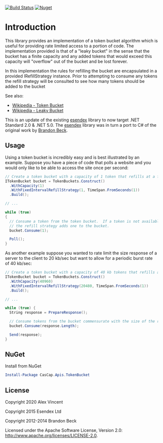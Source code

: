 [azdo-badge]: https://dev.azure.com/f2calv/github/_apis/build/status/f2calv.CasCap.Apis.TokenBucket?branchName=master
[azdo-url]: https://dev.azure.com/f2calv/github/_build/latest?definitionId=9&branchName=master
[azdo-coverage-url]: https://img.shields.io/azure-devops/coverage/f2calv/github/9
[cascap.apis.tokenbucket-badge]: https://img.shields.io/nuget/v/CasCap.Apis.TokenBucket?color=blue
[cascap.apis.tokenbucket-url]: https://nuget.org/packages/CasCap.Apis.TokenBucket

[![Build Status][azdo-badge]][azdo-url] <!-- ![Code Coverage][azdo-coverage-url] --> [![Nuget][cascap.apis.tokenbucket-badge]][cascap.apis.tokenbucket-url]


# Introduction

This library provides an implementation of a token bucket algorithm which is useful for providing rate limited access
to a portion of code.  The implementation provided is that of a "leaky bucket" in the sense that the bucket has a finite
capacity and any added tokens that would exceed this capacity will "overflow" out of the bucket and be lost forever.

In this implementation the rules for refilling the bucket are encapsulated in a provided IRefillStrategy instance.  Prior
to attempting to consume any tokens the refill strategy will be consulted to see how many tokens should be added to the
bucket

See also:

* [Wikipedia - Token Bucket](http://en.wikipedia.org/wiki/Token_bucket)
* [Wikipedia - Leaky Bucket](http://en.wikipedia.org/wiki/Leaky_bucket)

This is an update of the existing [esendex](https://github.com/esendex/TokenBucket) library to now target .NET Standard 2.0 & .NET 5.0.
The [esendex](https://github.com/esendex/TokenBucket) library was in turn a port to C# of the original work by [Brandon Beck](https://github.com/bbeck/token-bucket).

## Usage

Using a token bucket is incredibly easy and is best illustrated by an example.  Suppose you have a piece of code that
polls a website and you would only like to be able to access the site once per second:

```C#
// Create a token bucket with a capacity of 1 token that refills at a fixed interval of 1 token/sec.
ITokenBucket bucket = TokenBuckets.Construct()
  .WithCapacity(1)
  .WithFixedIntervalRefillStrategy(1, TimeSpan.FromSeconds(1))
  .Build();

// ...

while (true)
{
  // Consume a token from the token bucket.  If a token is not available this method will block until
  // the refill strategy adds one to the bucket.
  bucket.Consume(1);

  Poll();
}
```

As another example suppose you wanted to rate limit the size response of a server to the client to 20 kb/sec but want to
allow for a periodic burst rate of 40 kb/sec:

```C#
// Create a token bucket with a capacity of 40 kb tokens that refills at a fixed interval of 20 kb tokens per second
ITokenBucket bucket = TokenBuckets.Construct()
  .WithCapacity(40960)
  .WithFixedIntervalRefillStrategy(20480, TimeSpan.FromSeconds(1))
  .Build();

// ...

while (true) {
  String response = PrepareResponse();

  // Consume tokens from the bucket commensurate with the size of the response
  bucket.Consume(response.Length);

  Send(response);
}
```

## NuGet

Install from NuGet

```PowerShell
Install-Package CasCap.Apis.TokenBucket
```

## License

Copyright 2020 Alex Vincent

Copyright 2015 Esendex Ltd

Copyright 2012-2014 Brandon Beck

Licensed under the Apache Software License, Version 2.0: <http://www.apache.org/licenses/LICENSE-2.0>.

